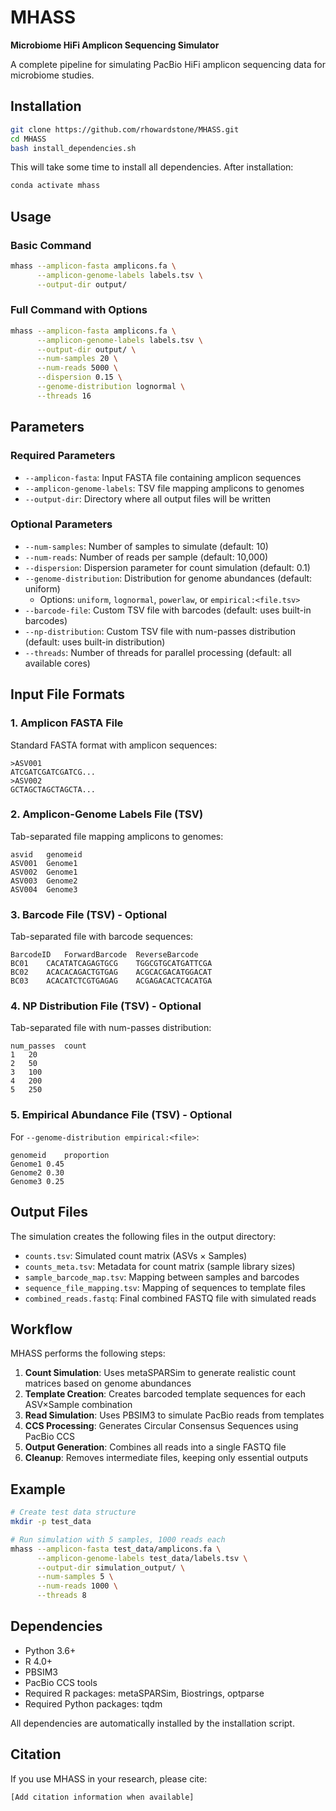 # MHASS
**Microbiome HiFi Amplicon Sequencing Simulator**

A complete pipeline for simulating PacBio HiFi amplicon sequencing data for microbiome studies.

## Installation

```bash
git clone https://github.com/rhowardstone/MHASS.git
cd MHASS
bash install_dependencies.sh
```

This will take some time to install all dependencies. After installation:

```bash
conda activate mhass
```

## Usage

### Basic Command

```bash
mhass --amplicon-fasta amplicons.fa \
      --amplicon-genome-labels labels.tsv \
      --output-dir output/
```

### Full Command with Options

```bash
mhass --amplicon-fasta amplicons.fa \
      --amplicon-genome-labels labels.tsv \
      --output-dir output/ \
      --num-samples 20 \
      --num-reads 5000 \
      --dispersion 0.15 \
      --genome-distribution lognormal \
      --threads 16
```

## Parameters

### Required Parameters
- `--amplicon-fasta`: Input FASTA file containing amplicon sequences
- `--amplicon-genome-labels`: TSV file mapping amplicons to genomes
- `--output-dir`: Directory where all output files will be written

### Optional Parameters
- `--num-samples`: Number of samples to simulate (default: 10)
- `--num-reads`: Number of reads per sample (default: 10,000)
- `--dispersion`: Dispersion parameter for count simulation (default: 0.1)
- `--genome-distribution`: Distribution for genome abundances (default: uniform)
  - Options: `uniform`, `lognormal`, `powerlaw`, or `empirical:<file.tsv>`
- `--barcode-file`: Custom TSV file with barcodes (default: uses built-in barcodes)
- `--np-distribution`: Custom TSV file with num-passes distribution (default: uses built-in distribution)
- `--threads`: Number of threads for parallel processing (default: all available cores)

## Input File Formats

### 1. Amplicon FASTA File
Standard FASTA format with amplicon sequences:
```
>ASV001
ATCGATCGATCGATCG...
>ASV002
GCTAGCTAGCTAGCTA...
```

### 2. Amplicon-Genome Labels File (TSV)
Tab-separated file mapping amplicons to genomes:
```
asvid	genomeid
ASV001	Genome1
ASV002	Genome1
ASV003	Genome2
ASV004	Genome3
```

### 3. Barcode File (TSV) - Optional
Tab-separated file with barcode sequences:
```
BarcodeID	ForwardBarcode	ReverseBarcode
BC01	CACATATCAGAGTGCG	TGGCGTGCATGATTCGA
BC02	ACACACAGACTGTGAG	ACGCACGACATGGACAT
BC03	ACACATCTCGTGAGAG	ACGAGACACTCACATGA
```

### 4. NP Distribution File (TSV) - Optional
Tab-separated file with num-passes distribution:
```
num_passes	count
1	20
2	50
3	100
4	200
5	250
```

### 5. Empirical Abundance File (TSV) - Optional
For `--genome-distribution empirical:<file>`:
```
genomeid	proportion
Genome1	0.45
Genome2	0.30
Genome3	0.25
```

## Output Files

The simulation creates the following files in the output directory:

- `counts.tsv`: Simulated count matrix (ASVs × Samples)
- `counts_meta.tsv`: Metadata for count matrix (sample library sizes)
- `sample_barcode_map.tsv`: Mapping between samples and barcodes
- `sequence_file_mapping.tsv`: Mapping of sequences to template files
- `combined_reads.fastq`: Final combined FASTQ file with simulated reads

## Workflow

MHASS performs the following steps:

1. **Count Simulation**: Uses metaSPARSim to generate realistic count matrices based on genome abundances
2. **Template Creation**: Creates barcoded template sequences for each ASV×Sample combination
3. **Read Simulation**: Uses PBSIM3 to simulate PacBio reads from templates
4. **CCS Processing**: Generates Circular Consensus Sequences using PacBio CCS
5. **Output Generation**: Combines all reads into a single FASTQ file
6. **Cleanup**: Removes intermediate files, keeping only essential outputs

## Example

```bash
# Create test data structure
mkdir -p test_data

# Run simulation with 5 samples, 1000 reads each
mhass --amplicon-fasta test_data/amplicons.fa \
      --amplicon-genome-labels test_data/labels.tsv \
      --output-dir simulation_output/ \
      --num-samples 5 \
      --num-reads 1000 \
      --threads 8
```

## Dependencies

- Python 3.6+
- R 4.0+
- PBSIM3
- PacBio CCS tools
- Required R packages: metaSPARSim, Biostrings, optparse
- Required Python packages: tqdm

All dependencies are automatically installed by the installation script.

## Citation

If you use MHASS in your research, please cite:

```
[Add citation information when available]
```

